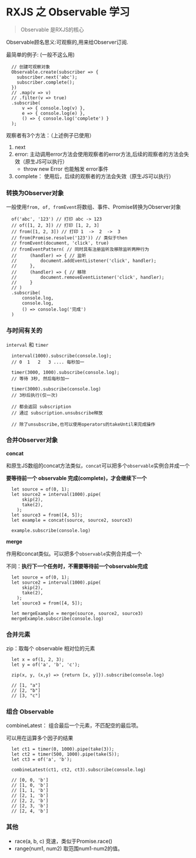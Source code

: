 # RXJS 之 Observable 学习

> Observable 是RXJS的核心

Observable顾名思义:可观察的,用来给Observer订阅.

最简单的例子: (一般不这么用)
```
  // 创建可观察对象
  Observable.create(subscriber => {
    subscriber.next('abc');
    subscriber.complete();
  })
  // .map(v => v)
  // .filter(v => true)
  .subscribe(
      v => { console.log(v) },
      e => { console.log(e) },
      () => { console.log('complete') }
  );
```

观察者有3个方法：（上述例子已使用）
1. next
2. error: 主动调用error方法会使用观察者的error方法,后续的观察者的方法会失效（原生JS可以执行）
   * throw new Error 也能触发 error事件
3. complete： 使用后，后续的观察者的方法会失效（原生JS可以执行）


### 转换为Observer对象

一般使用` from, of, fromEvent `将数组、事件、Promise转换为Observer对象

```
  of('abc', '123') // 打印 abc -> 123
  // of([1, 2, 3]) // 打印 [1, 2, 3]
  // from([1, 2, 3]) // 打印 1  ->  2  ->  3
  // from(Promise.resolve('123')) // 类似于then
  // fromEvent(document, 'click', true)
  // fromEventPattern( // 同时具有注册监听及移除监听两种行为
  //     (handler) => { // 监听
  //         document.addEventListener('click', handler);
  //     }, 
  //     (handler) => { // 移除
  //         document.removeEventListener('click', handler);
  //     }
  // )
  .subscribe(
      console.log,
      console.log,
      () => console.log('完成')
  )
```


### 与时间有关的

`interval` 和 `timer`

```
  interval(1000).subscribe(console.log);
  // 0  1   2   3 .... 每秒加一

  timer(3000, 1000).subscribe(console.log);
  // 等待 3秒, 然后每秒加一

  timer(3000).subscribe(console.log)
  // 3秒后执行(仅一次)

  // 都会返回 subscription
  // 通过 subscription.unsubscribe释放

  // 除了unsubscribe,也可以使用operators的takeUntil来完成操作
```


### 合并Observer对象

**concat**

和原生JS数组的concat方法类似，`concat`可以把多个`observable`实例合并成一个

**要等待前一个 observable 完成(complete)，才会继续下一个**

```
  let source = of(0, 1);
  let source2 = interval(1000).pipe(
      skip(2),
      take(2),
    );
  let source3 = from([4, 5]);
  let example = concat(source, source2, source3)

  example.subscribe(console.log)
```

**merge**

作用和concat类似。可以把多个`observable`实例合并成一个

不同：**执行下一个任务时，不需要等待前一个observable完成**

```
  let source = of(0, 1);
  let source2 = interval(1000).pipe(
      skip(2),
      take(2),
    );
  let source3 = from([4, 5]);

  let mergeExample = merge(source, source2, source3)
  mergeExample.subscribe(console.log)
```


### 合并元素

zip：取每个 observable 相对位的元素

```
  let x = of(1, 2, 3);
  let y = of('a', 'b', 'c');
  
  zip(x, y, (x,y) => {return [x, y]}).subscribe(console.log)

  // [1, "a"]
  // [2, "b"]
  // [3, "c"]
```

### 组合 Observable

combineLatest： 组合最后一个元素，不匹配空的最后项。

可以用在运算多个因子的结果

```
  let ct1 = timer(0, 1000).pipe(take(3));
  let ct2 = timer(500, 1000).pipe(take(5));
  let ct3 = of('a', 'b');

  combineLatest(ct1, ct2, ct3).subscribe(console.log)

  // [0, 0, 'b']
  // [1, 0, 'b']
  // [1, 1, 'b']
  // [2, 1, 'b']
  // [2, 2, 'b']
  // [2, 3, 'b']
  // [2, 4, 'b']
```

### 其他

* race(a, b, c) 竞速，类似于Promise.race()
* range(num1, num2) 取范围num1-num2的值。

